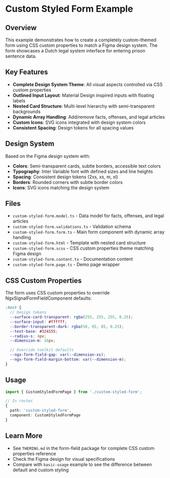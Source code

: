 # Custom Styled Form Example

## Overview

This example demonstrates how to create a completely custom-themed form using CSS custom properties to match a Figma design system. The form showcases a Dutch legal system interface for entering prison sentence data.

## Key Features

- **Complete Design System Theme**: All visual aspects controlled via CSS custom properties
- **Outlined Input Layout**: Material Design inspired inputs with floating labels
- **Nested Card Structure**: Multi-level hierarchy with semi-transparent backgrounds
- **Dynamic Array Handling**: Add/remove facts, offenses, and legal articles
- **Custom Icons**: SVG icons integrated with design system colors
- **Consistent Spacing**: Design tokens for all spacing values

## Design System

Based on the Figma design system with:

- **Colors**: Semi-transparent cards, subtle borders, accessible text colors
- **Typography**: Inter Variable font with defined sizes and line heights
- **Spacing**: Consistent design tokens (2xs, xs, m, xl)
- **Borders**: Rounded corners with subtle border colors
- **Icons**: SVG icons matching the design system

## Files

- `custom-styled-form.model.ts` - Data model for facts, offenses, and legal articles
- `custom-styled-form.validations.ts` - Validation schema
- `custom-styled-form.form.ts` - Main form component with dynamic array handling
- `custom-styled-form.html` - Template with nested card structure
- `custom-styled-form.scss` - CSS custom properties theme matching Figma design
- `custom-styled-form.content.ts` - Documentation content
- `custom-styled-form.page.ts` - Demo page wrapper

## CSS Custom Properties

The form uses CSS custom properties to override NgxSignalFormFieldComponent defaults:

```scss
:host {
  // Design tokens
  --surface-card-transparent: rgba(255, 255, 255, 0.25);
  --surface-input: #ffffff;
  --border-transparent-dark: rgba(50, 65, 85, 0.25);
  --text-base: #324155;
  --radius-s: 4px;
  --dimension-m: 16px;

  // Override toolkit defaults
  --ngx-form-field-gap: var(--dimension-xs);
  --ngx-form-field-margin-bottom: var(--dimension-m);
}
```

## Usage

```typescript
import { CustomStyledFormPage } from './custom-styled-form';

// In routes
{
  path: 'custom-styled-form',
  component: CustomStyledFormPage
}
```

## Learn More

- See `THEMING.md` in the form-field package for complete CSS custom properties reference
- Check the Figma design for visual specifications
- Compare with `basic-usage` example to see the difference between default and custom styling
